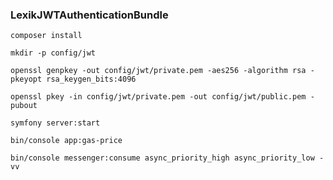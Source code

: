 ### **LexikJWTAuthenticationBundle**

`composer install`

`mkdir -p config/jwt`

`openssl genpkey -out config/jwt/private.pem -aes256 -algorithm rsa -pkeyopt rsa_keygen_bits:4096`

`openssl pkey -in config/jwt/private.pem -out config/jwt/public.pem -pubout`

`symfony server:start`

`bin/console app:gas-price`

`bin/console messenger:consume async_priority_high async_priority_low -vv`